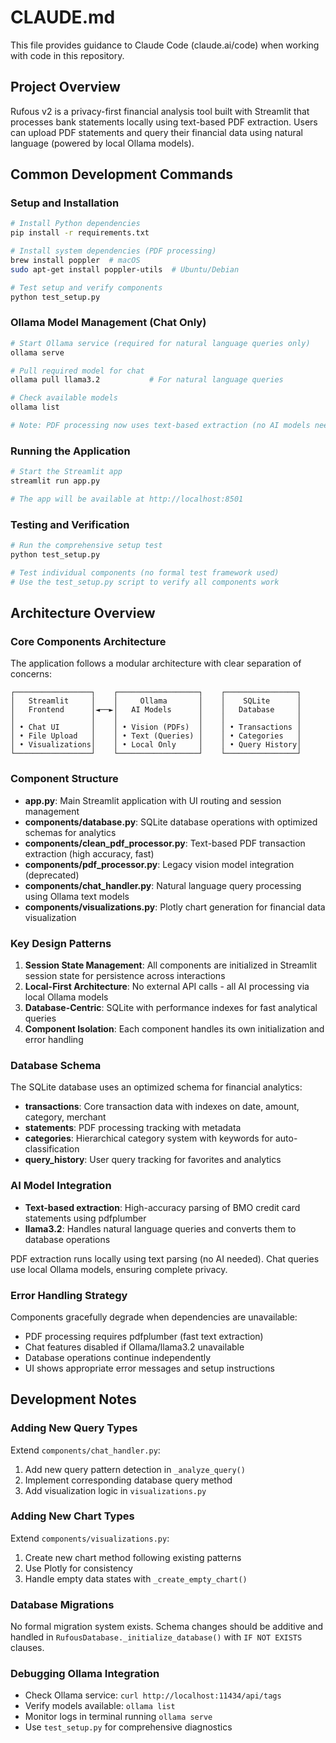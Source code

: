 # CLAUDE.md

This file provides guidance to Claude Code (claude.ai/code) when working with code in this repository.

## Project Overview

Rufous v2 is a privacy-first financial analysis tool built with Streamlit that processes bank statements locally using text-based PDF extraction. Users can upload PDF statements and query their financial data using natural language (powered by local Ollama models).

## Common Development Commands

### Setup and Installation
```bash
# Install Python dependencies
pip install -r requirements.txt

# Install system dependencies (PDF processing)
brew install poppler  # macOS
sudo apt-get install poppler-utils  # Ubuntu/Debian

# Test setup and verify components
python test_setup.py
```

### Ollama Model Management (Chat Only)
```bash
# Start Ollama service (required for natural language queries only)
ollama serve

# Pull required model for chat
ollama pull llama3.2           # For natural language queries

# Check available models
ollama list

# Note: PDF processing now uses text-based extraction (no AI models needed)
```

### Running the Application
```bash
# Start the Streamlit app
streamlit run app.py

# The app will be available at http://localhost:8501
```

### Testing and Verification
```bash
# Run the comprehensive setup test
python test_setup.py

# Test individual components (no formal test framework used)
# Use the test_setup.py script to verify all components work
```

## Architecture Overview

### Core Components Architecture

The application follows a modular architecture with clear separation of concerns:

```
┌─────────────────┐    ┌──────────────────┐    ┌────────────────┐
│   Streamlit     │    │     Ollama       │    │    SQLite      │
│   Frontend      │◄──►│   AI Models      │    │   Database     │
│                 │    │                  │    │                │
│ • Chat UI       │    │ • Vision (PDFs)  │    │ • Transactions │
│ • File Upload   │    │ • Text (Queries) │    │ • Categories   │
│ • Visualizations│    │ • Local Only     │    │ • Query History│
└─────────────────┘    └──────────────────┘    └────────────────┘
```

### Component Structure

- **app.py**: Main Streamlit application with UI routing and session management
- **components/database.py**: SQLite database operations with optimized schemas for analytics
- **components/clean_pdf_processor.py**: Text-based PDF transaction extraction (high accuracy, fast)
- **components/pdf_processor.py**: Legacy vision model integration (deprecated)
- **components/chat_handler.py**: Natural language query processing using Ollama text models
- **components/visualizations.py**: Plotly chart generation for financial data visualization

### Key Design Patterns

1. **Session State Management**: All components are initialized in Streamlit session state for persistence across interactions
2. **Local-First Architecture**: No external API calls - all AI processing via local Ollama models
3. **Database-Centric**: SQLite with performance indexes for fast analytical queries
4. **Component Isolation**: Each component handles its own initialization and error handling

### Database Schema

The SQLite database uses an optimized schema for financial analytics:

- **transactions**: Core transaction data with indexes on date, amount, category, merchant
- **statements**: PDF processing tracking with metadata
- **categories**: Hierarchical category system with keywords for auto-classification
- **query_history**: User query tracking for favorites and analytics

### AI Model Integration

- **Text-based extraction**: High-accuracy parsing of BMO credit card statements using pdfplumber
- **llama3.2**: Handles natural language queries and converts them to database operations

PDF extraction runs locally using text parsing (no AI needed). Chat queries use local Ollama models, ensuring complete privacy.

### Error Handling Strategy

Components gracefully degrade when dependencies are unavailable:
- PDF processing requires pdfplumber (fast text extraction)
- Chat features disabled if Ollama/llama3.2 unavailable  
- Database operations continue independently
- UI shows appropriate error messages and setup instructions

## Development Notes

### Adding New Query Types

Extend `components/chat_handler.py`:
1. Add new query pattern detection in `_analyze_query()`
2. Implement corresponding database query method
3. Add visualization logic in `visualizations.py`

### Adding New Chart Types

Extend `components/visualizations.py`:
1. Create new chart method following existing patterns
2. Use Plotly for consistency
3. Handle empty data states with `_create_empty_chart()`

### Database Migrations

No formal migration system exists. Schema changes should be additive and handled in `RufousDatabase._initialize_database()` with `IF NOT EXISTS` clauses.

### Debugging Ollama Integration

- Check Ollama service: `curl http://localhost:11434/api/tags`
- Verify models available: `ollama list`
- Monitor logs in terminal running `ollama serve`
- Use `test_setup.py` for comprehensive diagnostics